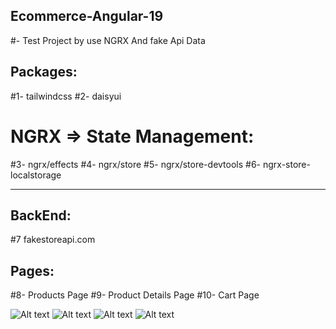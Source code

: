 ## Ecommerce-Angular-19

#- Test Project by use NGRX And fake Api Data

## Packages:
#1- tailwindcss 
#2- daisyui

# NGRX => State Management:
#3- ngrx/effects
#4- ngrx/store
#5- ngrx/store-devtools
#6- ngrx-store-localstorage
___________________________

## BackEnd:
#7 fakestoreapi.com

## Pages:
#8- Products Page
#9- Product Details Page
#10- Cart Page

![Alt text](/image-1.png)
![Alt text](/image-2.png)
![Alt text](/image-3.png)
![Alt text](/image-4.png)